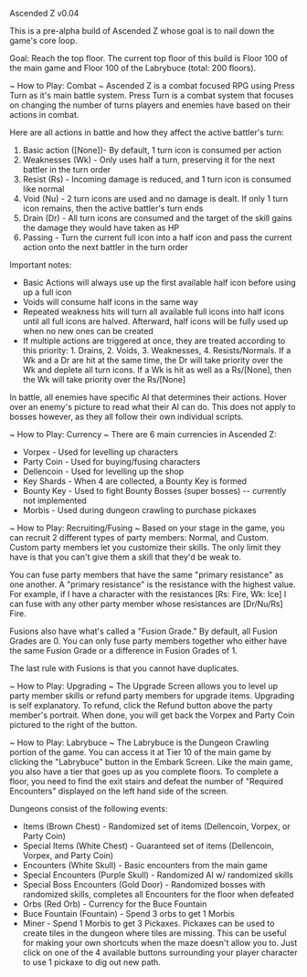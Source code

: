 Ascended Z v0.04

This is a pre-alpha build of Ascended Z whose goal is to nail down the game's core loop.

Goal: Reach the top floor. The current top floor of this build is Floor 100 of the main game and Floor 100 of the Labrybuce (total: 200 floors).

~ How to Play: Combat ~
Ascended Z is a combat focused RPG using Press Turn as it's main battle system. Press Turn is a combat system that focuses on changing the number of turns players and enemies have based on their actions in combat.

Here are all actions in battle and how they affect the active battler's turn:
1. Basic action ([None])- By default, 1 turn icon is consumed per action
2. Weaknesses (Wk) - Only uses half a turn, preserving it for the next battler in the turn order
3. Resist (Rs) - Incoming damage is reduced, and 1 turn icon is consumed like normal
4. Void (Nu) - 2 turn icons are used and no damage is dealt. If only 1 turn icon remains, then the active battler's turn ends
5. Drain (Dr) - All turn icons are consumed and the target of the skill gains the damage they would have taken as HP
6. Passing - Turn the current full icon into a half icon and pass the current action onto the next battler in the turn order

Important notes:
* Basic Actions will always use up the first available half icon before using up a full icon
* Voids will consume half icons in the same way
* Repeated weakness hits will turn all available full icons into half icons until all full icons are halved. Afterward, half icons will be fully used up when no new ones can be created
* If multiple actions are triggered at once, they are treated according to this priority: 1. Drains, 2. Voids, 3. Weaknesses, 4. Resists/Normals. If a Wk and a Dr are hit at the same time, the Dr will take priority over the Wk and deplete all turn icons. If a Wk is hit as well as a Rs/[None], then the Wk will take priority over the Rs/[None]

In battle, all enemies have specific AI that determines their actions. Hover over an enemy's picture to read what their AI can do. This does not apply to bosses however, as they all follow their own individual scripts.

~ How to Play: Currency ~
There are 6 main currencies in Ascended Z:
* Vorpex - Used for levelling up characters
* Party Coin - Used for buying/fusing characters
* Dellencoin - Used for levelling up the shop
* Key Shards - When 4 are collected, a Bounty Key is formed
* Bounty Key - Used to fight Bounty Bosses (super bosses)  -- currently not implemented
* Morbis - Used during dungeon crawling to purchase pickaxes


~ How to Play: Recruiting/Fusing ~
Based on your stage in the game, you can recruit 2 different types of party members: Normal, and Custom. Custom party members let you customize their skills. The only limit they have is that you can't give them a skill that they'd be weak to.

You can fuse party members that have the same "primary resistance" as one another. A "primary resistance" is the resistance with the highest value. For example, if I have a character with the resistances [Rs: Fire, Wk: Ice] I can fuse with any other party member whose resistances are [Dr/Nu/Rs] Fire.

Fusions also have what's called a "Fusion Grade." By default, all Fusion Grades are 0. You can only fuse party members together who either have the same Fusion Grade or a difference in Fusion Grades of 1.

The last rule with Fusions is that you cannot have duplicates.


~ How to Play: Upgrading ~
The Upgrade Screen allows you to level up party member skills or refund party members for upgrade items. Upgrading is self explanatory.
To refund, click the Refund button above the party member's portrait. When done, you will get back the Vorpex and Party Coin pictured to the right of the button.

~ How to Play: Labrybuce ~
The Labrybuce is the Dungeon Crawling portion of the game. You can access it at Tier 10 of the main game by clicking the "Labrybuce" button in the Embark Screen. Like the main game, you also have a tier that goes up as you complete floors. To complete a floor, you need to find the exit stairs and defeat the number of "Required Encounters" displayed on the left hand side of the screen.

Dungeons consist of the following events:
* Items (Brown Chest) - Randomized set of items (Dellencoin, Vorpex, or Party Coin)
* Special Items (White Chest) - Guaranteed set of items (Dellencoin, Vorpex, and Party Coin)
* Encounters (White Skull) - Basic encounters from the main game
* Special Encounters (Purple Skull) - Randomized AI w/ randomized skills
* Special Boss Encounters (Gold Door) - Randomized bosses with randomized skills, completes all Encounters for the floor when defeated
* Orbs (Red Orb) - Currency for the Buce Fountain
* Buce Fountain (Fountain) - Spend 3 orbs to get 1 Morbis
* Miner - Spend 1 Morbis to get 3 Pickaxes. Pickaxes can be used to create tiles in the dungeon where tiles are missing. This can be useful for making your own shortcuts when the maze doesn't allow you to. Just click on one of the 4 available buttons surrounding your player character to use 1 pickaxe to dig out new path.
